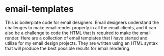 # email-templates
This is boilerplate code for email designers. Email designers understand the challenges to make email render properly in all the email clients, and it can also be a challenge to code the HTML that is required to make the email render. Here are a collection of email templates that I have started and utilize for my email design projects. They are written using an HTML syntax that will produce the best possible results for email rendering.
